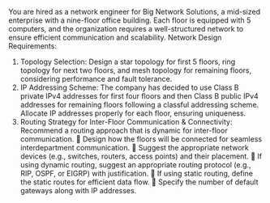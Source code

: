 You are hired as a network engineer for Big Network
Solutions, a mid-sized enterprise with a nine-floor office building.
Each floor is equipped with 5 computers, and the organization
requires a well-structured network to ensure efficient communication
and scalability.
Network Design Requirements:
1. Topology Selection: Design a star topology for first 5 floors, ring
topology for next two floors, and mesh topology for remaining
floors, considering performance and fault tolerance.
2. IP Addressing Scheme: The company has decided to use Class B
private IPv4 addresses for first four floors and then Class B
public IPv4 addresses for remaining floors following a classful
addressing scheme. Allocate IP addresses properly for each floor,
ensuring uniqueness.
3. Routing Strategy for Inter-Floor Communication &
Connectivity: Recommend a routing approach that is dynamic for
inter-floor communication.
 Design how the floors will be connected for seamless interdepartment communication.
 Suggest the appropriate network devices (e.g., switches,
routers, access points) and their placement.
 If using dynamic routing, suggest an appropriate routing
protocol (e.g., RIP, OSPF, or EIGRP) with justification.
 If using static routing, define the static routes for efficient data
flow.
 Specify the number of default gateways along with IP
addresses.

